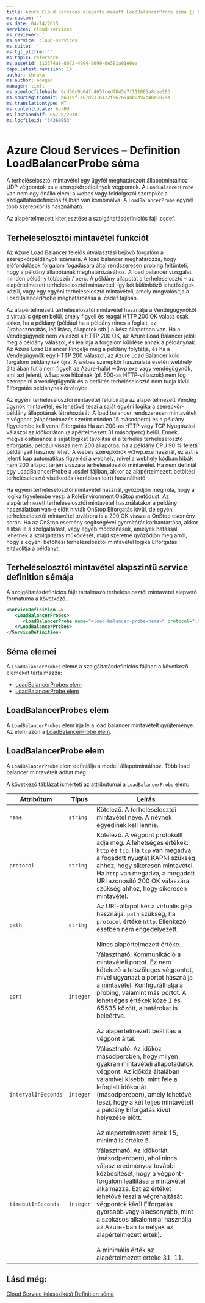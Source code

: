 ```yaml
---
title: Azure Cloud Services alapértelmezett LoadBalancerProbe séma |} Microsoft Docs
ms.custom: ''
ms.date: 04/14/2015
services: cloud-services
ms.reviewer: ''
ms.service: cloud-services
ms.suite: ''
ms.tgt_pltfrm: ''
ms.topic: reference
ms.assetid: 113374a8-8072-4994-9d99-de391a91e6ea
caps.latest.revision: 14
author: thraka
ms.author: adegeo
manager: timlt
ms.openlocfilehash: 6cd56c9b04fc4657cedf845e7f111005a8dee183
ms.sourcegitcommit: b6319f1a87d9316122f96769aab0d92b46a6879a
ms.translationtype: MT
ms.contentlocale: hu-HU
ms.lasthandoff: 05/20/2018
ms.locfileid: "34360053"
---
```

# <a name="azure-cloud-services-definition-loadbalancerprobe-schema"></a>Azure Cloud Services – Definition LoadBalancerProbe séma
A terheléselosztói mintavétel egy ügyfél meghatározott állapotmintáihoz UDP végpontok és a szerepkörpéldányok végpontok. A `LoadBalancerProbe` van nem egy önálló elem; a webes vagy feldolgozói szerepkör a szolgáltatásdefiníciós fájlban van kombinálva. A `LoadBalancerProbe` egynél több szerepkör is használható.

Az alapértelmezett kiterjesztése a szolgáltatásdefiníciós fájl .csdef.

## <a name="the-function-of-a-load-balancer-probe"></a>Terheléselosztói mintavétel funkciót
Az Azure Load Balancer felelős útválasztási bejövő forgalom a szerepkörpéldányok számára. A load balancer meghatározza, hogy előfordulások forgalom fogadására által rendszeresen probing feltünteti, hogy a példány állapotának meghatározásához. A load balancer vizsgálat minden példány többször / perc. A példány állapotát a terheléselosztó – az alapértelmezett terheléselosztói mintavétel, így két különböző lehetőségek közül, vagy egy egyéni terheléselosztó mintavételi, amely megvalósítja a LoadBalancerProbe meghatározása a .csdef fájlban.

Az alapértelmezett terheléselosztói mintavétel használja a Vendégügynököt a virtuális gépen belül, amely figyeli és reagál HTTP 200 OK válasz csak akkor, ha a példány (például ha a példány nincs a foglalt, az újrahasznosítás, leállítása, állapotok stb.) a kész állapotban van. Ha a Vendégügynök nem válaszol a HTTP 200 OK, az Azure Load Balancer jelöli meg a példány válaszol, és leállítja a forgalom küldése annak a példánynak. Az Azure Load Balancer Pingelje meg a példány folytatja, és ha a Vendégügynök egy HTTP 200 válaszol, az Azure Load Balancer küld forgalom példánynak újra. A webes szerepkör használata esetén webhely általában fut a nem figyelt az Azure-hálót w3wp.exe vagy vendégügynök, ami azt jelenti, w3wp.exe hibáinak (pl. 500-as HTTP-válaszok) nem fog szerepelni a vendégügynök és a betöltés terheléselosztó nem tudja kívül Elforgatás példánynak érvénybe.

Az egyéni terheléselosztói mintavétel felülbírálja az alapértelmezett Vendég ügynök mintavétel, és lehetővé teszi a saját egyéni logika a szerepkör-példány állapotának létrehozását. A load balancer rendszeresen mintavételt a végpont (alapértelmezés szerint minden 15 másodperc) és a példány figyelembe kell venni Elforgatás Ha azt 200-as HTTP vagy TCP Nyugtázási válaszol az időkorláton (alapértelmezett 31 másodperc) belül. Ennek megvalósításához a saját logikát távolítsa el a terhelés terheléselosztó elforgatás, például vissza nem 200 állapotba, ha a példány CPU 90 % feletti példányait hasznos lehet. A webes szerepkörök w3wp.exe használ, ez azt is jelenti kap automatikus figyelési a webhely, mivel a webhely kódban hibák nem 200 állapot térjen vissza a terheléselosztói mintavétel. Ha nem definiál egy LoadBalancerProbe a .csdef fájlban, akkor az alapértelmezett betöltési terheléselosztó viselkedés (korábban leírt) használható.

Ha egyéni terheléselosztói mintavétel használ, győződjön meg róla, hogy a logika figyelembe veszi a RoleEnvironment.OnStop metódust. Az alapértelmezett terheléselosztói mintavétel használatakor a példány használatban van-e előtt hívták OnStop Elforgatás kívül, de egyéni terheléselosztói mintavétel továbbra is a 200 OK vissza a OnStop esemény során. Ha az OnStop esemény segítségével gyorsítótár karbantartása, akkor állítsa le a szolgáltatást, vagy egyéb módosítások, amelyek hatással lehetnek a szolgáltatás működését, majd szeretné győződjön meg arról, hogy a egyéni betöltési terheléselosztói mintavétel logika Elforgatás eltávolítja a példányt.

## <a name="basic-service-definition-schema-for-a-load-balancer-probe"></a>Terheléselosztói mintavétel alapszintű service definition sémája
 A szolgáltatásdefiníciós fájlt tartalmazó terheléselosztói mintavétel alapvető formátuma a következő.

```xml
<ServiceDefinition …>
   <LoadBalancerProbes>
      <LoadBalancerProbe name="<load-balancer-probe-name>" protocol="[http|tcp]" path="<uri-for-checking-health-status-of-vm>" port="<port-number>" intervalInSeconds="<interval-in-seconds>" timeoutInSeconds="<timeout-in-seconds>"/>
   </LoadBalancerProbes>
</ServiceDefinition>
```

## <a name="schema-elements"></a>Séma elemei
A `LoadBalancerProbes` eleme a szolgáltatásdefiníciós fájlban a következő elemeket tartalmazza:

- [LoadBalancerProbes elem](#LoadBalancerProbes)
- [LoadBalancerProbe elem](#LoadBalancerProbe)

##  <a name="LoadBalancerProbes"></a> LoadBalancerProbes elem
A `LoadBalancerProbes` elem írja le a load balancer mintavételt gyűjteménye. Az elem azon a [LoadBalancerProbe elem](#LoadBalancerProbe). 

##  <a name="LoadBalancerProbe"></a> LoadBalancerProbe elem
A `LoadBalancerProbe` elem definiálja a modell állapotmintáihoz. Több load balancer mintavételt adhat meg. 

A következő táblázat ismerteti az attribútumai a `LoadBalancerProbe` elem:

|Attribútum|Típus|Leírás|
| ------------------- | -------- | -----------------|
| `name`              | `string` | Kötelező. A terheléselosztói mintavétel neve. A névnek egyedinek kell lennie.|
| `protocol`          | `string` | Kötelező. A végpont protokollt adja meg. A lehetséges értékek: `http` és `tcp`. Ha `tcp` van megadva, a fogadott nyugtát KAPNI szükség ahhoz, hogy sikeresen mintavétel. Ha `http` van megadva, a megadott URI azonosító 200 OK válaszára szükség ahhoz, hogy sikeresen mintavétel.|
| `path`              | `string` | Az URI-állapot kér a virtuális gép használja. `path` szükség, ha `protocol` értéke `http`. Ellenkező esetben nem engedélyezett.<br /><br /> Nincs alapértelmezett értéke.|
| `port`              | `integer` | Választható. Kommunikáció a mintavételi portot. Ez nem kötelező a tetszőleges végpontot, mivel ugyanazt a portot használja a mintavétel. Konfigurálhatja a probing, valamint más portot. A lehetséges értékek közé 1 és 65535 között, a határokat is beleértve.<br /><br /> Az alapértelmezett beállítás a végpont által.|
| `intervalInSeconds` | `integer` | Választható. Az időköz másodpercben, hogy milyen gyakran mintavételi állapotadatok végpont. Az időköz általában valamivel kisebb, mint fele a lefoglalt időkorlát (másodpercben), amely lehetővé teszi, hogy a két teljes mintavételt a példány Elforgatás kívül helyezése előtt.<br /><br /> Az alapértelmezett érték 15, minimális értéke 5.|
| `timeoutInSeconds`  | `integer` | Választható. Az időkorlát (másodpercben), ahol nincs válasz eredményez további kézbesítését, hogy a végpont-forgalom leállítása a mintavétel alkalmazza. Ezt az értéket lehetővé teszi a végrehajtását végpontok kívül Elforgatás gyorsabb vagy alacsonyabb, mint a szokásos alkalommal használja az Azure-ban (amelyek az alapértelmezett érték).<br /><br /> A minimális érték az alapértelmezett értéke 31, 11.|

## <a name="see-also"></a>Lásd még:
[Cloud Service (klasszikus) Definition séma](schema-csdef-file.md)